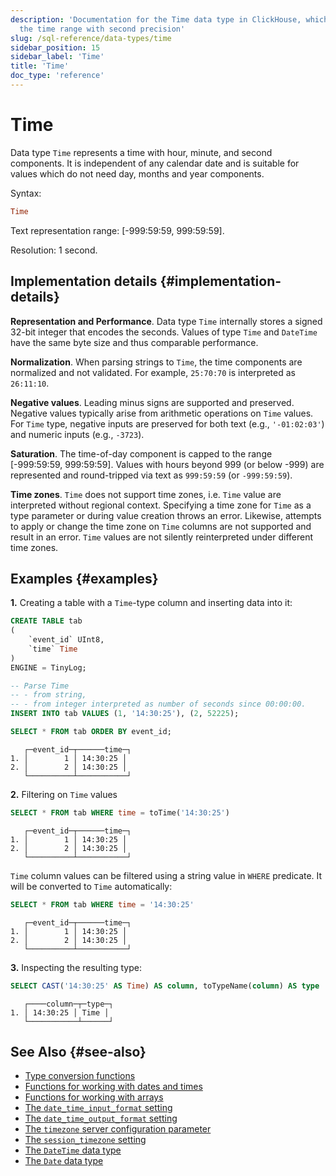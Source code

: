 ```yaml
---
description: 'Documentation for the Time data type in ClickHouse, which stores
  the time range with second precision'
slug: /sql-reference/data-types/time
sidebar_position: 15
sidebar_label: 'Time'
title: 'Time'
doc_type: 'reference'
---
```


# Time

Data type `Time` represents a time with hour, minute, and second components.
It is independent of any calendar date and is suitable for values which do not need day, months and year components.

Syntax:

``` sql
Time
```

Text representation range: [-999:59:59, 999:59:59].

Resolution: 1 second.

## Implementation details {#implementation-details}

**Representation and Performance**.
Data type `Time` internally stores a signed 32-bit integer that encodes the seconds.
Values of type `Time` and `DateTime` have the same byte size and thus comparable performance.

**Normalization**.
When parsing strings to `Time`, the time components are normalized and not validated.
For example, `25:70:70` is interpreted as `26:11:10`.

**Negative values**.
Leading minus signs are supported and preserved.
Negative values typically arise from arithmetic operations on `Time` values.
For `Time` type, negative inputs are preserved for both text (e.g., `'-01:02:03'`) and numeric inputs (e.g., `-3723`).

**Saturation**.
The time-of-day component is capped to the range [-999:59:59, 999:59:59].
Values with hours beyond 999 (or below -999) are represented and round-tripped via text as `999:59:59` (or `-999:59:59`).

**Time zones**.
`Time` does not support time zones, i.e. `Time` value are interpreted without regional context.
Specifying a time zone for `Time` as a type parameter or during value creation throws an error.
Likewise, attempts to apply or change the time zone on `Time` columns are not supported and result in an error.
`Time` values are not silently reinterpreted under different time zones.

## Examples {#examples}

**1.** Creating a table with a `Time`-type column and inserting data into it:

``` sql
CREATE TABLE tab
(
    `event_id` UInt8,
    `time` Time
)
ENGINE = TinyLog;
```

``` sql
-- Parse Time
-- - from string,
-- - from integer interpreted as number of seconds since 00:00:00.
INSERT INTO tab VALUES (1, '14:30:25'), (2, 52225);

SELECT * FROM tab ORDER BY event_id;
```

``` text
   ┌─event_id─┬──────time─┐
1. │        1 │ 14:30:25 │
2. │        2 │ 14:30:25 │
   └──────────┴───────────┘
```

**2.** Filtering on `Time` values

``` sql
SELECT * FROM tab WHERE time = toTime('14:30:25')
```

``` text
   ┌─event_id─┬──────time─┐
1. │        1 │ 14:30:25 │
2. │        2 │ 14:30:25 │
   └──────────┴───────────┘
```

`Time` column values can be filtered using a string value in `WHERE` predicate. It will be converted to `Time` automatically:

``` sql
SELECT * FROM tab WHERE time = '14:30:25'
```

``` text
   ┌─event_id─┬──────time─┐
1. │        1 │ 14:30:25 │
2. │        2 │ 14:30:25 │
   └──────────┴───────────┘
```

**3.** Inspecting the resulting type:

``` sql
SELECT CAST('14:30:25' AS Time) AS column, toTypeName(column) AS type
```

``` text
   ┌────column─┬─type─┐
1. │ 14:30:25 │ Time │
   └───────────┴──────┘
```

## See Also {#see-also}

- [Type conversion functions](../functions/type-conversion-functions.md)
- [Functions for working with dates and times](../functions/date-time-functions.md)
- [Functions for working with arrays](../functions/array-functions.md)
- [The `date_time_input_format` setting](../../operations/settings/settings-formats.md#date_time_input_format)
- [The `date_time_output_format` setting](../../operations/settings/settings-formats.md#date_time_output_format)
- [The `timezone` server configuration parameter](../../operations/server-configuration-parameters/settings.md#timezone)
- [The `session_timezone` setting](../../operations/settings/settings.md#session_timezone)
- [The `DateTime` data type](datetime.md)
- [The `Date` data type](date.md)
